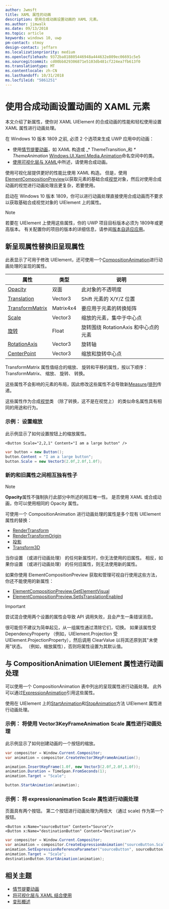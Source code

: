 ```yaml
---
author: Jwmsft
title: XAML 属性的动画
description: 使用合成动画设置动画的 XAML 元素。
ms.author: jimwalk
ms.date: 09/13/2018
ms.topic: article
keywords: windows 10, uwp
pm-contact: stmoy
design-contact: jeffarn
ms.localizationpriority: medium
ms.openlocfilehash: 9372ba818805446948a444632e809ec06691c5e5
ms.sourcegitcommit: cd00bb829306871e5103db481cf224ea7fb613f0
ms.translationtype: MT
ms.contentlocale: zh-CN
ms.lasthandoff: 10/31/2018
ms.locfileid: "5861251"
---
```

# <a name="animating-xaml-elements-with-composition-animations"></a>使用合成动画设置动画的 XAML 元素

本文介绍了新属性，使你对 XAML UIElement 的合成动画的性能和轻松使用设置 XAML 属性进行动画处理。

在 Windows 10 版本 1809 之前, 必须 2 个选项来生成 UWP 应用中的动画：

- 使用[情节提要动画](storyboarded-animations.md)，如 XAML 构造或 _* ThemeTransition_和 _* ThemeAnimation_ [Windows.UI.Xaml.Media.Animation](/uwp/api/windows.ui.xaml.media.animation)命名空间中的类。
- [使用可视化层与 XAML](../../composition/using-the-visual-layer-with-xaml.md)中所述，请使用合成动画。

使用可视化层提供更好的性能比使用 XAML 构造。 但是，使用[ElementCompositionPreview](/uwp/api/Windows.UI.Xaml.Hosting.ElementCompositionPreview)以获取元素的基础合成[视觉](/uwp/api/windows.ui.composition.visual)对象，然后对使用合成动画的视觉进行动画处理且更复杂，若要使用。

启动在 Windows 10 版本 1809，你可以进行动画处理直接使用合成动画而不要求以获取基础合成视觉对象的 UIElement 上的属性。

> [!NOTE]
> 若要在 UIElement 上使用这些属性，你的 UWP 项目目标版本必须为 1809年或更高版本。 有关配置你的项目的版本的详细信息，请参阅[版本自适应应用](../../debug-test-perf/version-adaptive-apps.md)。

## <a name="new-rendering-properties-replace-old-rendering-properties"></a>新呈现属性替换旧呈现属性

此表显示了可用于修改 UIElement，还可使用一个[CompositionAnimation](/uwp/api/windows.ui.composition.compositionanimation)进行动画处理的呈现的属性。

| 属性 | 类型 | 说明 |
| -- | -- | -- |
| [Opacity](/uwp/api/windows.ui.xaml.uielement.opacity) | 双面 | 此对象的不透明度 |
| [Translation](/uwp/api/windows.ui.xaml.uielement.translation) | Vector3 | Shift 元素的 X/Y/Z 位置 |
| [TransformMatrix](/uwp/api/windows.ui.xaml.uielement.transformmatrix) | Matrix4x4 | 要应用于元素的转换矩阵 |
| [Scale](/uwp/api/windows.ui.xaml.uielement.scale) | Vector3 | 缩放的元素，集中于中心点 |
| [旋转](/uwp/api/windows.ui.xaml.uielement.rotation) | Float | 旋转围绕 RotationAxis 和中心点的元素 |
| [RotationAxis](/uwp/api/windows.ui.xaml.uielement.rotationaxis) | Vector3 | 旋转轴 |
| [CenterPoint](/uwp/api/windows.ui.xaml.uielement.centerpoint) | Vector3 | 缩放和旋转中心点 |

TransformMatrix 属性值结合的缩放、 旋转和平移的属性，按以下顺序： TransformMatrix、 缩放、 旋转、 转换。

这些属性不会影响的元素的布局，因此修改这些属性不会导致新[Measure](/uwp/api/windows.ui.xaml.uielement.measure)/[排列](/uwp/api/windows.ui.xaml.uielement.arrange)传递。

这些属性作为合成[视觉](/uwp/api/windows.ui.composition.visual)类 （除了转换，这不是在视觉上） 的类似命名属性具有相同的用途和行为。

### <a name="example-setting-the-scale-property"></a>示例： 设置缩放

此示例显示了如何设置按钮上的缩放属性。

```xaml
<Button Scale="2,2,1" Content="I am a large button" />
```

```csharp
var button = new Button();
button.Content = "I am a large button";
button.Scale = new Vector3(2.0f,2.0f,1.0f);
```

### <a name="mutual-exclusivity-between-new-and-old-properties"></a>新的和旧属性之间相互独有性子

> [!NOTE]
> **Opacity**属性不强制执行此部分中所述的相互唯一性。 是否使用 XAML 或合成动画，你可以使用相同的 Opacity 属性。

可使用一个 CompositionAnimation 进行动画处理的属性是多个现有 UIElement 属性的替换：

- [RenderTransform](/uwp/api/windows.ui.xaml.uielement.rendertransform)
- [RenderTransformOrigin](/uwp/api/windows.ui.xaml.uielement.rendertransformorigin)
- [投影](/uwp/api/windows.ui.xaml.uielement.projection)
- [Transform3D](/uwp/api/windows.ui.xaml.uielement.transform3d)

当你设置 （或进行动画处理） 的任何新属性时，你无法使用的旧属性。 相反，如果你设置 （或进行动画处理） 的任何旧属性，则无法使用新的属性。

如果你使用 ElementCompositionPreview 获取和管理可视自行使用这些方法，你还不能使用的新属性：

- [ElementCompositionPreview.GetElementVisual](/uwp/api/windows.ui.xaml.hosting.elementcompositionpreview.getelementvisual)
- [ElementCompositionPreview.SetIsTranslationEnabled](/uwp/api/windows.ui.xaml.hosting.elementcompositionpreview.setistranslationenabled)

> [!IMPORTANT]
> 尝试混合使用两个设置的属性会导致 API 调用失败，且会产生一条错误消息。

很可能但不建议为简单起见，从一组属性通过清除它们，切换。 如果该属性受 DependencyProperty （例如，UIElement.Projection 受 UIElement.ProjectionProperty），然后调用 ClearValue 以将其还原到其"未使用"状态。 （例如，缩放属性），否则将属性设置为其默认值。

## <a name="animating-uielement-properties-with-compositionanimation"></a>与 CompositionAnimation UIElement 属性进行动画处理

可以使用一个 CompositionAnimation 表中列出的呈现属性进行动画处理。 此外可以通过[ExpressionAnimation](/uwp/api/windows.ui.composition.expressionanimation)引用这些属性。

使用在 UIElement 上的[StartAnimation](/uwp/api/windows.ui.xaml.uielement.startanimation)和[StopAnimation](/uwp/api/windows.ui.xaml.uielement.stopanimation)方法 UIElement 属性进行动画处理。

### <a name="example-animating-the-scale-property-with-a-vector3keyframeanimation"></a>示例： 将使用 Vector3KeyFrameAnimation Scale 属性进行动画处理

此示例显示了如何创建动画的一个按钮的缩放。

```csharp
var compositor = Window.Current.Compositor;
var animation = compositor.CreateVector3KeyFrameAnimation();

animation.InsertKeyFrame(1.0f, new Vector3(2.0f,2.0f,1.0f));
animation.Duration = TimeSpan.FromSeconds(1);
animation.Target = "Scale";

button.StartAnimation(animation);
```

### <a name="example-animating-the-scale-property-with-an-expressionanimation"></a>示例： 将 expressionanimation Scale 属性进行动画处理

页面具有两个按钮。 第二个按钮进行动画处理为两倍大 （通过 scale) 作为第一个按钮。

```xaml
<Button x:Name="sourceButton" Content="Source"/>
<Button x:Name="destinationButton" Content="Destination"/>
```

```csharp
var compositor = Window.Current.Compositor;
var animation = compositor.CreateExpressionAnimation("sourceButton.Scale*2");
animation.SetExpressionReferenceParameter("sourceButton", sourceButton);
animation.Target = "Scale";
destinationButton.StartAnimation(animation);
```

## <a name="related-topics"></a>相关主题

- [情节提要动画](storyboarded-animations.md)
- [将可视化层与 XAML 结合使用](../../composition/using-the-visual-layer-with-xaml.md)
- [变形概述](../layout/transforms.md)